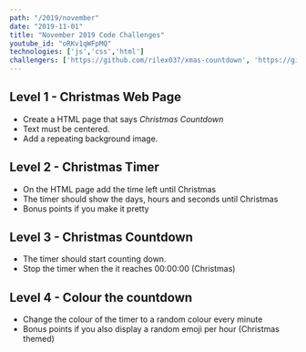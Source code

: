 ```yaml
---
path: "/2019/november"
date: "2019-11-01"
title: "November 2019 Code Challenges"
youtube_id: "oRKv1qWFpMQ"
technologies: ['js','css','html']
challengers: ['https://github.com/rilex037/xmas-countdown', 'https://github.com/mwayne16/Christmas-Countdown', 'https://github.com/Tyrianad/NovemberChallenge2019']
---
```

## Level 1 - Christmas Web Page
- Create a HTML page that says *Christmas Countdown*
- Text must be centered.
- Add a repeating background image.

## Level 2 - Christmas Timer

- On the HTML page add the time left until Christmas
- The timer should show the days, hours and seconds until Christmas
- Bonus points if you make it pretty

## Level 3 - Christmas Countdown

- The timer should start counting down.
- Stop the timer when the it reaches 00:00:00 (Christmas)

## Level 4 - Colour the countdown

- Change the colour of the timer to a random colour every minute
- Bonus points if you also display a random emoji per hour (Christmas themed)
